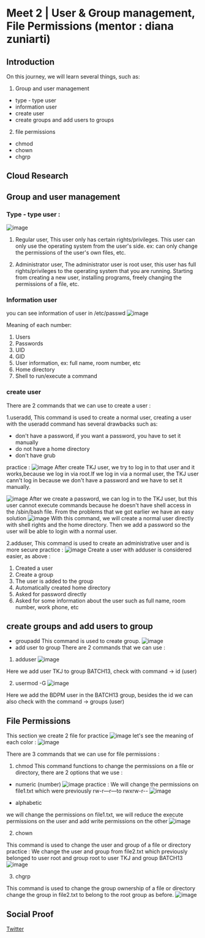 
# Meet 2 | User & Group management, File Permissions (mentor : diana zuniarti)

## Introduction
On this journey, we will learn several things, such as:
1. Group and user management
- type - type user
- information user
- create user
- create groups and add users to groups
2. file permissions
- chmod
- chown
- chgrp

## Cloud Research
## Group and user management
### Type - type user :
![image](https://user-images.githubusercontent.com/120786669/211989651-97ac45e1-064d-42a3-a19d-8c6cb33b3e3d.png)
1. Regular user,
This user only has certain rights/privileges. This user can only use the operating system from the user's side.
ex: can only change the permissions of the user's own files, etc.

2. Administrator user,
The administrator user is root user, this user has full rights/privileges to the operating system that you are running. Starting from creating a new user, installing programs, freely changing the permissions of a file, etc.

### Information user 
you can see information of user in /etc/passwd
![image](https://user-images.githubusercontent.com/120786669/211994411-c6b18924-6267-4506-8bf3-5ed608c2a218.png)


Meaning of each number:
  1. Users
  2. Passwords
  3. UID
  4. GID
  5. User information, ex: full name, room number, etc
  6. Home directory
  7. Shell to run/execute a command

### create user
There are 2 commands that we can use to create a user :

1.useradd,
This command is used to create a normal user, creating a user with the useradd command has several drawbacks such as:
 - don't have a password, if you want a password, you have to set it manually
- do not have a home directory
- don't have grub

practice :
![image](https://user-images.githubusercontent.com/120786669/211996049-d7a1ff73-cd1c-4af8-a4c7-730fa4effd3a.png)
After create TKJ user, we try to log in to that user and it works,because we log in via root.If we log in via a normal user, the TKJ user cann't log in because we don't have a password and we have to set it manually.

![image](https://user-images.githubusercontent.com/120786669/211996133-4d2e0dc5-087a-45a1-91ed-e7dd752b32e7.png)
After we create a password, we can log in to the TKJ user, but this user cannot execute commands because he doesn't have shell access in the /sbin/bash file.
From the problems that we got earlier we have an easy solution
![image](https://user-images.githubusercontent.com/120786669/211996993-8d250354-9dcb-4d5c-a7bc-46ac4c8000d4.png)
With this command, we will create a normal user directly with shell rights and the home directory. Then we add a password so the user will be able to login with a normal user.

2.adduser,
This command is used to create an administrative user and is more secure
practice :
![image](https://user-images.githubusercontent.com/120786669/211997581-746f8d85-a249-4f04-86ad-30a759c06083.png)
Create a user with adduser is considered easier, as above :
1. Created a user
2. Create a group
3. The user is added to the group
4. Automatically created home directory
5. Asked for password directly
6. Asked for some information about the user such as full name, room number, work phone, etc

## create groups and add users to group
- groupadd
This command is used to create group.
![image](https://user-images.githubusercontent.com/120786669/212002050-cc4f2441-34a5-4d5f-b2dc-2edc6098aad7.png)
- add user to group 
There are 2 commands that we can use :
1. adduser 
![image](https://user-images.githubusercontent.com/120786669/212002276-06c02068-909d-4b3e-ba78-b1eb3df65a06.png)

Here we add user TKJ to group BATCH13, check with command -> id (user)

2. usermod -G 
![image](https://user-images.githubusercontent.com/120786669/212013061-c160ba0d-b3ae-4a49-9cf1-56cbb3420209.png)

Here we add the BDPM user in the BATCH13 group, besides the id we can also check with the command -> groups (user)

## File Permissions
This section we create 2 file for practice 
![image](https://user-images.githubusercontent.com/120786669/212004927-2fd09cb4-026d-4da9-a145-1a2c3f45792f.png)
let's see the meaning of each color :
![image](https://user-images.githubusercontent.com/120786669/212004950-158a6e4b-765a-49bf-8dba-ea2cffe0cc5d.png)

There are 3 commands that we can use for file permissions :
1. chmod
This command functions to change the permissions on a file or directory, there are 2 options that we use :
- numeric (number)
![image](https://user-images.githubusercontent.com/120786669/212006496-55fe2359-a022-4410-8e88-6f123cb7d580.png)
practice :
We will change the permissions on file1.txt which were previously rw-r—r—to rwxrw-r--
![image](https://user-images.githubusercontent.com/120786669/212006573-6bdb4802-6c8e-4f7d-a4ef-398aaf318273.png)

- alphabetic 

we will change the permissions on file1.txt, we will reduce the execute permissions on the user and add write permissions on the other
![image](https://user-images.githubusercontent.com/120786669/212007724-22e9be0a-f2b7-40e0-a160-d0db502e04aa.png)

2. chown

This command is used to change the user and group of a file or directory
practice :
We change the user and group from file2.txt which previously belonged to user root and group root to user TKJ and group BATCH13
![image](https://user-images.githubusercontent.com/120786669/212008171-36c53ae3-3670-4dbb-9b17-8a6029ee485e.png)

3. chgrp

This command is used to change the group ownership of a file or directory
change the group in file2.txt to belong to the root group as before.
![image](https://user-images.githubusercontent.com/120786669/212008257-74dbec19-542d-4f4c-a6db-5d98fb3f937b.png)
 
## Social Proof
[Twitter](https://mobile.twitter.com/tiaradwim1306/status/1613453948882681858)
